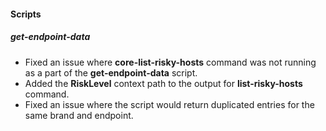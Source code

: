 #### Scripts

##### get-endpoint-data

- Fixed an issue where **core-list-risky-hosts** command was not running as a part of the **get-endpoint-data** script.
- Added the **RiskLevel** context path to the output for **list-risky-hosts** command.
- Fixed an issue where the script would return duplicated entries for the same brand  and endpoint.
